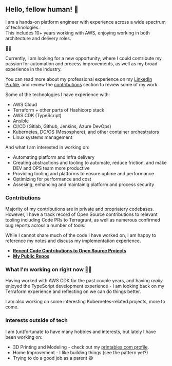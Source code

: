 ## Hello, fellow human! 👋

I am a hands-on platform engineer with experience across a wide spectrum of technologies.  
This includes 10+ years working with AWS, enjoying working in both architecture and delivery roles.

🔎💼

Currently, I am looking for a new opportunity, where I could contribute my passion for automation and process improvements, as well as my broad experience in the industry.

You can read more about my professional experience on my [LinkedIn Profile](https://www.linkedin.com/in/kamilmarkowicz/), and review the [contributions](#contributions) section to review some of my work.

Some of the technologies I have experience with:

- AWS Cloud
- Terraform + other parts of Hashicorp stack
- AWS CDK (TypeScript)
- Ansible
- CI/CD (Gitlab, Github, Jenkins, Azure DevOps)
- Kubernetes, DC/OS (Mesosphere), and other container orchestrators
- Linux systems management

And what I am interested in working on:

- Automating platform and infra delivery
- Creating abstractions and tooling to automate, reduce friction, and make DEV and OPS team more productive
- Providing tooling and platforms to ensure uptime and performance
- Optimizing for performance and cost
- Assesing, enhancing and maintainig platform and process security

### Contributions

Majority of my contributions are in private and propriatery codebases. However, I have a track record of Open Source contributions to relevant tooling including Code PRs to Terragrunt, as well as numerous confirmed bug reports across a number of tools.

While I cannot share much of the code I have worked on, I am happy to reference my notes and discuss my implementation experience.

* **[Recent Code Contributions to Open Source Projects](https://github.com/search?q=author%3Ageekifier+is%3Apublic+-user%3Ageekifier&type=commits&s=author-date&o=desc)**  
* **[My Public Repos](https://github.com/geekifier?tab=repositories)**

### What I'm working on right now 🧑‍💻

Having worked with AWS CDK for the past couple years, and having _really_ enjoyed the TypeScript development experience - I am looking back on my Terraform experience and reflecting on we can do things better.

I am also working on some interesting Kubernetes-related projects, more to come.

### Interests outside of tech

I am (un)fortunate to have many hobbies and interests, but lately I have been working on:
- 3D Printing and Modeling - check out my [printables.com profile](https://www.printables.com/@geekifier).
- Home Improvement - I like building things (see the pattern yet?)
- Trying to do a good job as a parent 😅
